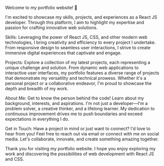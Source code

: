 Welcome to my portfolio website! 🚀

I'm excited to showcase my skills, projects, and experiences as a React JS developer. Through this platform, I aim to highlight my expertise and passion for crafting innovative web solutions.

Skills: Leveraging the power of React JS, CSS, and other modern web technologies, I bring creativity and efficiency to every project I undertake. From responsive design to seamless user interactions, I strive to create immersive digital experiences that captivate and engage.

Projects: Explore a collection of my latest projects, each representing a unique challenge and solution. From dynamic web applications to interactive user interfaces, my portfolio features a diverse range of projects that demonstrate my versatility and technical prowess. Whether it's a personal project or a collaborative endeavor, I'm proud to showcase the depth and breadth of my work.

About Me: Get to know the person behind the code! Learn about my background, interests, and aspirations. I'm not just a developer—I'm a problem solver, a creative thinker, and a lifelong learner. My dedication to continuous improvement drives me to push boundaries and exceed expectations in everything I do.

Get in Touch: Have a project in mind or just want to connect? I'd love to hear from you! Feel free to reach out via email or connect with me on social media. Let's collaborate, innovate, and create something amazing together.

Thank you for visiting my portfolio website. I hope you enjoy exploring my work and discovering the possibilities of web development with React JS and CSS.
